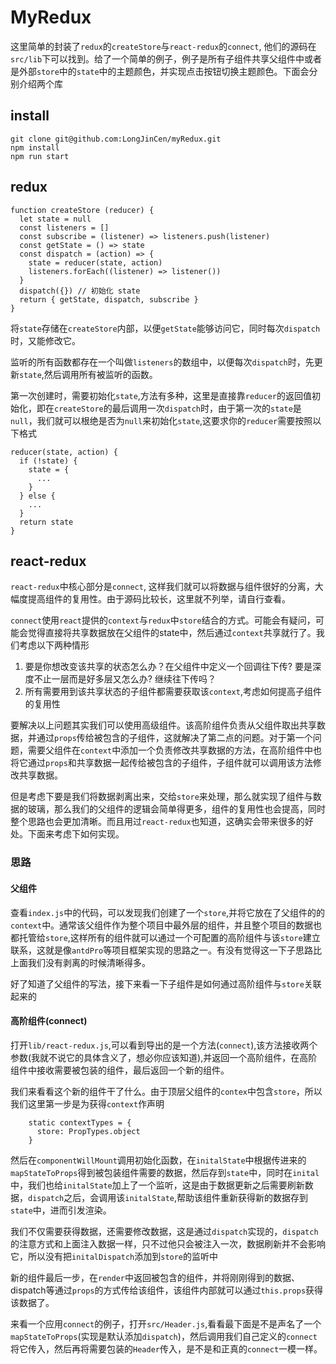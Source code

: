# MyRedux

这里简单的封装了`redux`的`createStore`与`react-redux`的`connect`, 他们的源码在`src/lib`下可以找到。给了一个简单的例子，例子是所有子组件共享父组件中或者是外部`store`中的`state`中的主题颜色，并实现点击按钮切换主题颜色。下面会分别介绍两个库

## install

```
git clone git@github.com:LongJinCen/myRedux.git
npm install
npm run start
```

## redux

```
function createStore (reducer) {
  let state = null
  const listeners = []
  const subscribe = (listener) => listeners.push(listener)
  const getState = () => state
  const dispatch = (action) => {
    state = reducer(state, action)
    listeners.forEach((listener) => listener())
  }
  dispatch({}) // 初始化 state
  return { getState, dispatch, subscribe }
}
```

将`state`存储在`createStore`内部，以便`getState`能够访问它，同时每次`dispatch`时，又能修改它。

监听的所有函数都存在一个叫做`listeners`的数组中，以便每次`dispatch`时，先更新`state`,然后调用所有被监听的函数。

第一次创建时，需要初始化`state`,方法有多种，这里是直接靠`reducer`的返回值初始化，即在`createStore`的最后调用一次`dispatch`时，由于第一次的`state`是`null`，我们就可以根绝是否为`null`来初始化`state`,这要求你的`reducer`需要按照以下格式

```
reducer(state, action) {
  if (!state) {
    state = {
      ...
    }
  } else {
    ...
  }
  return state
}
```

## react-redux

`react-redux`中核心部分是`connect`, 这样我们就可以将数据与组件很好的分离，大幅度提高组件的复用性。由于源码比较长，这里就不列举，请自行查看。

`connect`使用`react`提供的`context`与`redux`中`store`结合的方式。可能会有疑问，可能会觉得直接将共享数据放在父组件的state中，然后通过`context`共享就行了。我们考虑以下两种情形

1. 要是你想改变该共享的状态怎么办？在父组件中定义一个回调往下传? 要是深度不止一层而是好多层又怎么办? 继续往下传吗？
2. 所有需要用到该共享状态的子组件都需要获取该`context`,考虑如何提高子组件的复用性

要解决以上问题其实我们可以使用高级组件。该高阶组件负责从父组件取出共享数据，并通过`props`传给被包含的子组件，这就解决了第二点的问题。对于第一个问题，需要父组件在`context`中添加一个负责修改共享数据的方法，在高阶组件中也将它通过`props`和共享数据一起传给被包含的子组件，子组件就可以调用该方法修改共享数据。

但是考虑下要是我们将数据剥离出来，交给`store`来处理，那么就实现了组件与数据的玻璃，那么我们的父组件的逻辑会简单得更多，组件的复用性也会提高，同时整个思路也会更加清晰。而且用过`react-redux`也知道，这确实会带来很多的好处。下面来考虑下如何实现。

### 思路

#### 父组件

查看`index.js`中的代码，可以发现我们创建了一个`store`,并将它放在了父组件的的`context`中。通常该父组件作为整个项目中最外层的组件，并且整个项目的数据也都托管给`store`,这样所有的组件就可以通过一个可配置的高阶组件与该`store`建立联系，这就是像`antdPro`等项目框架实现的思路之一。有没有觉得这一下子思路比上面我们没有剥离的时候清晰得多。

好了知道了父组件的写法，接下来看一下子组件是如何通过高阶组件与`store`关联起来的

#### 高阶组件(connect)

打开`lib/react-redux.js`,可以看到导出的是一个方法(`connect`),该方法接收两个参数(我就不说它的具体含义了，想必你应该知道),并返回一个高阶组件，在高阶组件中接收需要被包装的组件，最后返回一个新的组件。

我们来看看这个新的组件干了什么。由于顶层父组件的`contex`中包含`store`，所以我们这里第一步是为获得`context`作声明

```
    static contextTypes = {
      store: PropTypes.object
    }
```

然后在`componentWillMount`调用初始化函数，在`initalState`中根据传进来的`mapStateToProps`得到被包装组件需要的数据，然后存到`state`中，同时在`inital`中，我们也给`initalState`加上了一个监听，这是由于数据更新之后需要刷新数据，`dispatch`之后，会调用该`initalState`,帮助该组件重新获得新的数据存到`state`中，进而引发渲染。

我们不仅需要获得数据，还需要修改数据，这是通过`dispatch`实现的，`dispatch`的注意方式和上面注入数据一样，只不过他只会被注入一次，数据刷新并不会影响它，所以没有把`initalDispatch`添加到`store`的监听中

新的组件最后一步，在`render`中返回被包含的组件，并将刚刚得到的数据、dispatch等通过`props`的方式传给该组件，该组件内部就可以通过`this.props`获得该数据了。

来看一个应用`connect`的例子，打开`src/Header.js`,看看最下面是不是声名了一个`mapStateToProps`(实现是默认添加`dispatch`)，然后调用我们自己定义的`connect`将它传入，然后再将需要包装的`Header`传入，是不是和正真的`connect`一模一样。